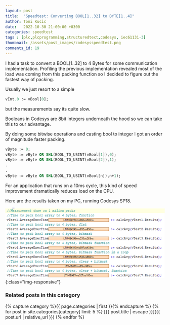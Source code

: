 ```yaml
---
layout: post
title:  "Speedtest: Converting BOOL[1..32] to BYTE[1..4]"
author: Toni Kucic
date:   2022-10-30 21:00:00 +0300
categories: speedtest
tags : [plc,plcprogramming,structuredtext,codesys, iec61131-3]
thumbnail: /assets/post_images/codesysspeedtest.png
comments_id: 19
---
```

I had a task to convert a BOOL[1..32] to 4 Bytes for some communication implementation. Profiling the previous implementation revealed most of the load was coming from this packing function so I decided to figure out the fastest way of packing.

Usually we just resort to a simple

```pascal
vInt.0 := vBool[0];
```

but the measurements say its quite slow.

Booleans in Codesys are 8bit integers underneath the hood so we can take this to our advantage.

By doing some bitwise operations and casting bool to integer I got an order of magnitude faster packing.

```pascal
vByte := 0;
vByte := vByte OR SHL(BOOL_TO_USINT(vBool[1]),0);
vByte := vByte OR SHL(BOOL_TO_USINT(vBool[2]),1);
.
.
vByte := vByte OR SHL(BOOL_TO_USINT(vBool[n]),n+1);
```

For an application that runs on a 10ms cycle, this kind of speed improvement dramatically reduces load on the CPU.

Here are the results taken on my PC, running Codesys SP18.

![Results](/assets/post_images/packingbools.png){:class="img-responsive"}

### Related posts in this category

{% capture category %}{{ page.categories | first }}{% endcapture %}
{% for post in site.categories[category] limit: 5 %}
[{{ post.title | escape }}]({{ post.url | relative_url }})
{% endfor %}
